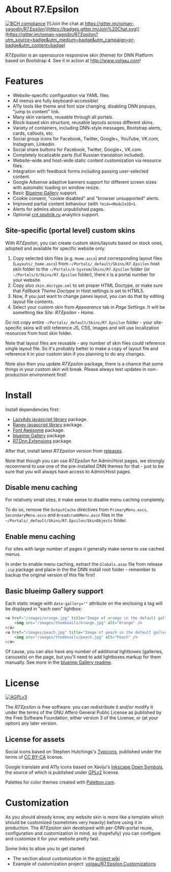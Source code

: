 # About R7.Epsilon

[![BCH compliance](https://bettercodehub.com/edge/badge/roman-yagodin/R7.Epsilon)](https://bettercodehub.com/)
[![Join the chat at https://gitter.im/roman-yagodin/R7.Epsilon](https://badges.gitter.im/Join%20Chat.svg)](https://gitter.im/roman-yagodin/R7.Epsilon?utm_source=badge&utm_medium=badge&utm_campaign=pr-badge&utm_content=badge)

*R7.Epsilon* is an opensource responsive skin (theme) for DNN Platform based on Bootstrap 4.
See it in action at http://www.volgau.com!

# Features

- Website-specific configuration via YAML files.
- All menus are fully keyboard-accessible!
- A11y tools like theme and font size changing, disabling DNN popups, "jump to content" link.
- Many skin variants, reusable through all portals.
- Block-based skin structure, reusable layouts across different skins.
- Variety of containers, including DNN-style messages, Bootstrap alerts, cards, callouts, etc.
- Social group icons for Facebook, Twitter, Google+, YouTube, VK.com, Instagram, Linkedin.
- Social share buttons for Facebook, Twitter, Google+, VK.com.
- Completely localizable parts (full Russian translation included).
- Website-wide and host-wide static content customization via resource files.
- Integration with feedback forms including passing user-selected content.
- Google Adsense adaptive banners support for different screen sizes with automatic loading on window resize.
- Basic [Blueimp Gallery](https://blueimp.github.io/Gallery/) support.
- Cookie consent, "cookie disabled" and "browser unsupported" alerts.
- Improved partial content behaviour (with `?mid=<ModuleID>`).
- Alerts for admins about unpublished pages.
- Optional [cnt.sputnik.ru](https://cnt.sputnik.ru/) analytics support.

## Site-specific (portal level) custom skins

With *R7.Epsilon*, you can create custom skins/layouts based on stock ones, adopted and available for specific website only:

1. Copy selected skin files (e.g. `Home.ascx`) and corresponding layout files (`Layouts/_home.ascx`) from `~/Portals/_default/Skins/R7.Epsilon` host skin folder to the `~/Portals/X-System/Skins/R7.Epsilon` folder (or `~/Portals/X/Skins/R7.Epsilon` folder), there `X` is a portal number for your website.
2. Copy also `skin.doctype.xml` to set proper HTML Doctype, or make sure that *Fallback Theme Doctype* in Host settings is set to HTML5.
3. Now, if you just want to change panes layout, you can do that by editing layout file contents.
5. Select your custom skin from *Appearance* tab in *Page Settings*. It will be something like *Site: R7.Epsilon - Home*.

Do not copy entire `~/Portals/_default/Skins/R7.Epsilon` folder - your site-specific skins will still reference JS, CSS, images and will use localization resources from host skin folder.

Note that layout files are reusable - any number of skin files could reference single layout file. So it's probably better to make a copy of layout file and reference it in your custom skin if you planning to do any changes.

Note also then you update *R7.Epsilon* package, there is a chance that some things in your custom skin will break.
Please always test updates in non-production environment first!

# Install

Install dependencies first:

- [LazyAds javascript library](https://github.com/roman-yagodin/R7.Dnn.JavaScriptLibraries/releases/tag/lazyads-v1.1.10) package.
- [Rangy javascript library](https://github.com/roman-yagodin/R7.Dnn.JavaScriptLibraries/releases/tag/rangy-v1.3.0) package.
- [Font Awesome](https://github.com/roman-yagodin/R7.Dnn.JavaScriptLibraries/releases/tag/font-awesome-v5.12.0) package.
- [blueimp Gallery](https://github.com/roman-yagodin/R7.Dnn.JavaScriptLibraries/releases/tag/blueimp-v3.3.0) package.
- [R7.Dnn.Extensions](https://github.com/roman-yagodin/R7.Dnn.Extensions/releases/tag/v0.14.2) package.

After that, install latest *R7.Epsilon* version from [releases](https://github.com/roman-yagodin/R7.Epsilon/releases).

Note that though you can use *R7.Epsilon* for Admin/Host pages, we strongly recommend to use one of the pre-installed DNN themes for that -
just to be sure that you will always have access to Admin/Host pages.

## Disable menu caching

For relatively small sites, it make sense to disable menu caching completely.

To do so, remove the `OutputCache` directives from `PrimaryMenu.ascx`, `SecondaryMenu.ascx` and `BreadcrumbMenu.ascx` files
in the `~/Portals/_default/Skins/R7.Epsilon/SkinObjects` folder.

## Enable menu caching

For sites with large number of pages it generally make sense to use cached menus.

In order to enable menu caching, extract the `Globals.asax` file from release `.zip` package and place in the the DNN install root folder -
remember to backup the original version of this file first!

## Basic blueimp Gallery support

Each static image with `data-gallery=""` attribute on the enclosing `A` tag will be displayed in "each own" lightbox:

```HTML
<a href="/images/orange.jpg" title="Image of orange in the default gallery" data-gallery="">
    <img src="/images/thumbnails/orange.jpg" alt="Orange" />
</a>
<a href="/images/peach.jpg" title="Image of peach in the default gallery" data-gallery="">
    <img src="/images/thumbnails/peach.jpg" alt="Peach" />
</a>
```

Of cause, you can also have any number of additional lightboxes (galleries, carousels) on the page,
but you'll need to add lightboxes markup for them manually. See more in the [blueimp Gallery readme](https://github.com/blueimp/Gallery).

# License

[![AGPLv3](https://www.gnu.org/graphics/agplv3-155x51.png)](https://www.gnu.org/licenses/agpl-3.0.html)

The *R7.Epsilon* is free software: you can redistribute it and/or modify it under the terms of
the GNU Affero General Public License as published by the Free Software Foundation, either version 3 of the License,
or (at your option) any later version.

## License for assets

Social icons based on Stephen Hutchings's [Typicons](https://github.com/stephenhutchings/typicons.font),
published under the terms of [CC BY-CA](http://creativecommons.org/licenses/by-sa/3.0/) license.

Google translate and A11y icons based on Xaviju's [Inkscape Open Symbols](https://github.com/Xaviju/inkscape-open-symbols),
the source of which is published under [GPLv2](http://opensource.org/licenses/GPL-2.0) license.

Palettes for color themes created with [Paletton.com](http://paletton.com).

# Customization

As you should already know, any website skin is more like a template which should be customized (sometimes very heavily)
before using it in production. The *R7.Epsilon* skin developed with per-DNN-portal reuse, configuration and customization in mind,
so (hopefully) you can configure and customize it for your website pretty fast.

Some links to allow you to get started:

- The section about customization in the [project wiki](https://github.com/roman-yagodin/R7.Epsilon/wiki/Customization)
- Example of customization project: [volgau/R7.Epsilon.Customizations](https://github.com/volgau/R7.Epsilon.Customizations)
